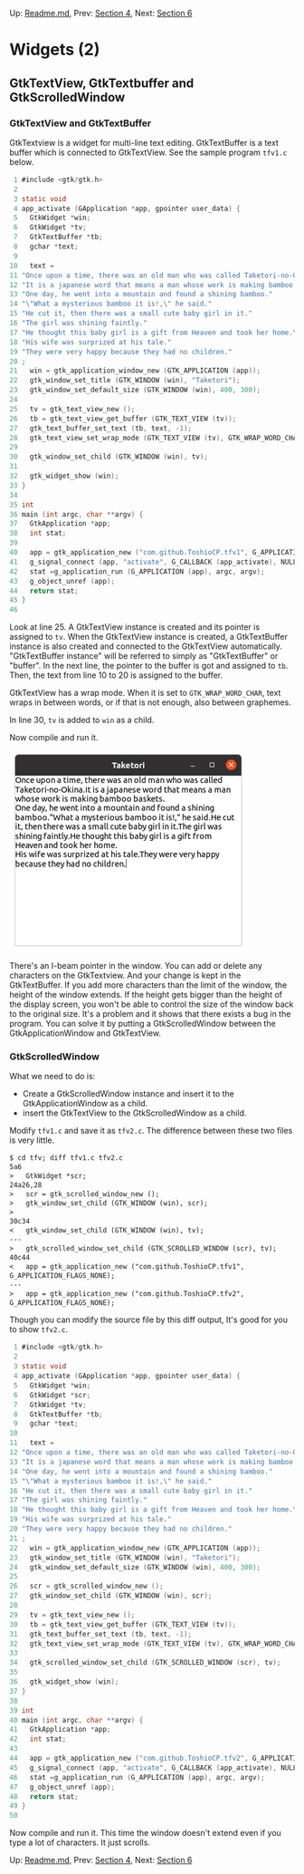 Up: [Readme.md](../Readme.md),  Prev: [Section 4](sec4.md), Next: [Section 6](sec6.md)

# Widgets (2)

## GtkTextView, GtkTextbuffer and GtkScrolledWindow

### GtkTextView and GtkTextBuffer

GtkTextview is a widget for multi-line text editing.
GtkTextBuffer is a text buffer which is connected to GtkTextView.
See the sample program `tfv1.c` below.

~~~C
 1 #include <gtk/gtk.h>
 2 
 3 static void
 4 app_activate (GApplication *app, gpointer user_data) {
 5   GtkWidget *win;
 6   GtkWidget *tv;
 7   GtkTextBuffer *tb;
 8   gchar *text;
 9 
10   text = 
11 "Once upon a time, there was an old man who was called Taketori-no-Okina."
12 "It is a japanese word that means a man whose work is making bamboo baskets.\n"
13 "One day, he went into a mountain and found a shining bamboo."
14 "\"What a mysterious bamboo it is!,\" he said."
15 "He cut it, then there was a small cute baby girl in it."
16 "The girl was shining faintly."
17 "He thought this baby girl is a gift from Heaven and took her home.\n"
18 "His wife was surprized at his tale."
19 "They were very happy because they had no children."
20 ;
21   win = gtk_application_window_new (GTK_APPLICATION (app));
22   gtk_window_set_title (GTK_WINDOW (win), "Taketori");
23   gtk_window_set_default_size (GTK_WINDOW (win), 400, 300);
24 
25   tv = gtk_text_view_new ();
26   tb = gtk_text_view_get_buffer (GTK_TEXT_VIEW (tv));
27   gtk_text_buffer_set_text (tb, text, -1);
28   gtk_text_view_set_wrap_mode (GTK_TEXT_VIEW (tv), GTK_WRAP_WORD_CHAR);
29 
30   gtk_window_set_child (GTK_WINDOW (win), tv);
31 
32   gtk_widget_show (win);
33 }
34 
35 int
36 main (int argc, char **argv) {
37   GtkApplication *app;
38   int stat;
39 
40   app = gtk_application_new ("com.github.ToshioCP.tfv1", G_APPLICATION_FLAGS_NONE);
41   g_signal_connect (app, "activate", G_CALLBACK (app_activate), NULL);
42   stat =g_application_run (G_APPLICATION (app), argc, argv);
43   g_object_unref (app);
44   return stat;
45 }
46 
~~~

Look at line 25.
A GtkTextView instance is created and its pointer is assigned to `tv`.
When the GtkTextView instance is created, a GtkTextBuffer instance is also created and connected to the GtkTextView automatically.
"GtkTextBuffer instance" will be referred to simply as "GtkTextBuffer" or "buffer".
In the next line, the pointer to the buffer is got and assigned to `tb`.
Then, the text from line 10 to 20 is assigned to the buffer.

GtkTextView has a wrap mode.
When it is set to `GTK_WRAP_WORD_CHAR`, text wraps in between words, or if that is not enough, also between graphemes.

In line 30, `tv` is added to `win` as a child.

Now compile and run it.

![GtkTextView](../image/screenshot_tfv1.png)

There's an I-beam pointer in the window.
You can add or delete any characters on the GtkTextview.
And your change is kept in the GtkTextBuffer.
If you add more characters than the limit of the window, the height of the window extends.
If the height gets bigger than the height of the display screen, you won't be able to control the size of the window back to the original size.
It's a problem and it shows that there exists a bug in the program.
You can solve it by putting a GtkScrolledWindow between the GtkApplicationWindow and GtkTextView.

### GtkScrolledWindow

What we need to do is:

- Create a GtkScrolledWindow instance and insert it to the GtkApplicationWindow as a child.
- insert the GtkTextView to the GtkScrolledWindow as a child.

Modify `tfv1.c` and save it as `tfv2.c`.
The difference between these two files is very little.

~~~
$ cd tfv; diff tfv1.c tfv2.c
5a6
>   GtkWidget *scr;
24a26,28
>   scr = gtk_scrolled_window_new ();
>   gtk_window_set_child (GTK_WINDOW (win), scr);
> 
30c34
<   gtk_window_set_child (GTK_WINDOW (win), tv);
---
>   gtk_scrolled_window_set_child (GTK_SCROLLED_WINDOW (scr), tv);
40c44
<   app = gtk_application_new ("com.github.ToshioCP.tfv1", G_APPLICATION_FLAGS_NONE);
---
>   app = gtk_application_new ("com.github.ToshioCP.tfv2", G_APPLICATION_FLAGS_NONE);
~~~

Though you can modify the source file by this diff output, It's good for you to show `tfv2.c`.

~~~C
 1 #include <gtk/gtk.h>
 2 
 3 static void
 4 app_activate (GApplication *app, gpointer user_data) {
 5   GtkWidget *win;
 6   GtkWidget *scr;
 7   GtkWidget *tv;
 8   GtkTextBuffer *tb;
 9   gchar *text;
10 
11   text = 
12 "Once upon a time, there was an old man who was called Taketori-no-Okina."
13 "It is a japanese word that means a man whose work is making bamboo baskets.\n"
14 "One day, he went into a mountain and found a shining bamboo."
15 "\"What a mysterious bamboo it is!,\" he said."
16 "He cut it, then there was a small cute baby girl in it."
17 "The girl was shining faintly."
18 "He thought this baby girl is a gift from Heaven and took her home.\n"
19 "His wife was surprized at his tale."
20 "They were very happy because they had no children."
21 ;
22   win = gtk_application_window_new (GTK_APPLICATION (app));
23   gtk_window_set_title (GTK_WINDOW (win), "Taketori");
24   gtk_window_set_default_size (GTK_WINDOW (win), 400, 300);
25 
26   scr = gtk_scrolled_window_new ();
27   gtk_window_set_child (GTK_WINDOW (win), scr);
28 
29   tv = gtk_text_view_new ();
30   tb = gtk_text_view_get_buffer (GTK_TEXT_VIEW (tv));
31   gtk_text_buffer_set_text (tb, text, -1);
32   gtk_text_view_set_wrap_mode (GTK_TEXT_VIEW (tv), GTK_WRAP_WORD_CHAR);
33 
34   gtk_scrolled_window_set_child (GTK_SCROLLED_WINDOW (scr), tv);
35 
36   gtk_widget_show (win);
37 }
38 
39 int
40 main (int argc, char **argv) {
41   GtkApplication *app;
42   int stat;
43 
44   app = gtk_application_new ("com.github.ToshioCP.tfv2", G_APPLICATION_FLAGS_NONE);
45   g_signal_connect (app, "activate", G_CALLBACK (app_activate), NULL);
46   stat =g_application_run (G_APPLICATION (app), argc, argv);
47   g_object_unref (app);
48   return stat;
49 }
50 
~~~

Now compile and run it.
This time the window doesn't extend even if you type a lot of characters.
It just scrolls.


Up: [Readme.md](../Readme.md),  Prev: [Section 4](sec4.md), Next: [Section 6](sec6.md)
